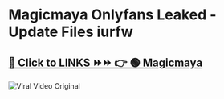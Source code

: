 
 # Magicmaya Onlyfans Leaked - Update Files iurfw

## <h2><a href="https://clipsfans.com/Magicmaya&ref=git">🔗 Click to LINKS ⏩⏩ 👉 🟢 Magicmaya </a></h2>

<a href="https://clipsfans.com/Magicmaya&ref=git" rel="nofollow" data-target="animated-image.originalLink"><img src="https://i.ibb.co.com/xMMVF88/686577567.gif" alt="Viral Video Original" style="max-width: 100%; display: inline-block;" data-target="animated-image.originalImage"></a>

